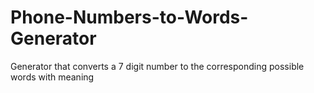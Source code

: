 # Phone-Numbers-to-Words-Generator
Generator that converts a 7 digit number to the corresponding possible words with meaning
